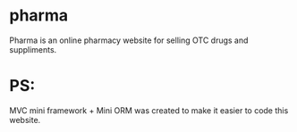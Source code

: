 ﻿# pharma
Pharma is an online pharmacy website for selling OTC drugs and suppliments.

# PS:
MVC mini framework + Mini ORM was created to make it easier to code this website.

